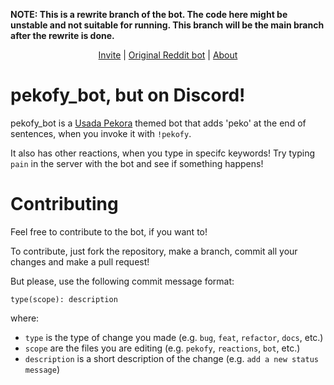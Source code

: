 **NOTE: This is a rewrite branch of the bot. The code here might be unstable and not suitable for running. This branch will be the main branch after the rewrite is done.**

<p align="center">
    <a href="https://discord.com/api/oauth2/authorize?client_id=817481976797069383&permissions=116736&scope=bot">Invite</a> | 
    <a href="https://www.reddit.com/user/pekofy_bot/">Original Reddit bot</a> | 
    <a href="https://www.reddit.com/user/pekofy_bot/comments/krxxol/pekofy_bot_here_peko/">About</a>
</p>

# pekofy_bot, but on Discord!
pekofy_bot is a [Usada Pekora](https://virtualyoutuber.fandom.com/wiki/Usada_Pekora) themed bot that adds 'peko' at the end of sentences, when you invoke it with `!pekofy`. 

It also has other reactions, when you type in specifc keywords! Try typing `pain` in the server with the bot and see if something happens!

# Contributing
Feel free to contribute to the bot, if you want to!

To contribute, just fork the repository, make a branch, commit all your changes and make a pull request!

But please, use the following commit message format:
```
type(scope): description
```
where:
- `type` is the type of change you made (e.g. `bug`, `feat`, `refactor`, `docs`, etc.)
- `scope` are the files you are editing (e.g. `pekofy`, `reactions`, `bot`, etc.)
- `description` is a short description of the change (e.g. `add a new status message`)